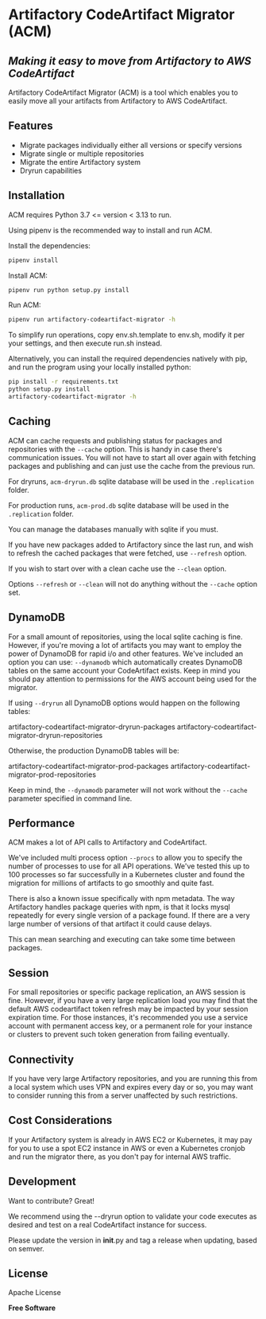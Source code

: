 # Artifactory CodeArtifact Migrator (ACM)
## _Making it easy to move from Artifactory to AWS CodeArtifact_

Artifactory CodeArtifact Migrator (ACM) is a tool which enables you to easily move all
your artifacts from Artifactory to AWS CodeArtifact.

## Features

- Migrate packages individually either all versions or specify versions
- Migrate single or multiple repositories
- Migrate the entire Artifactory system
- Dryrun capabilities

## Installation

ACM requires Python 3.7 <= version < 3.13 to run. 

Using pipenv is the recommended way to install and run ACM.

Install the dependencies:

```sh
pipenv install
```

Install ACM:

```sh
pipenv run python setup.py install
```

Run ACM:

```sh
pipenv run artifactory-codeartifact-migrator -h
```

To simplify run operations, copy env.sh.template to env.sh, modify it per your
settings, and then execute run.sh instead.

Alternatively, you can install the required dependencies natively with pip, and
run the program using your locally installed python:

```sh
pip install -r requirements.txt
python setup.py install
artifactory-codeartifact-migrator -h
```

## Caching

ACM can cache requests and publishing status for packages and repositories with
the `--cache` option. This is handy in case there's communication issues. You
will not have to start all over again with fetching packages and publishing and
can just use the cache from the previous run.

For dryruns, `acm-dryrun.db` sqlite database will be used in the `.replication`
folder.

For production runs, `acm-prod.db` sqlite database will be used in the
`.replication` folder.

You can manage the databases manually with sqlite if you must.

If you have new packages added to Artifactory since the last run, and wish to
refresh the cached packages that were fetched, use `--refresh` option.

If you wish to start over with a clean cache use the `--clean` option.

Options `--refresh` or `--clean` will not do anything without the `--cache`
option set.

## DynamoDB

For a small amount of repositories, using the local sqlite caching is fine. 
However, if you're moving a lot of artifacts you may want to employ the power of
DynamoDB for rapid i/o and other features. We've included an option you can use:
`--dynamodb` which automatically creates DynamoDB tables on the same account 
your CodeArtifact exists. Keep in mind you should pay attention to permissions 
for the AWS account being used for the migrator.

If using `--dryrun` all DynamoDB options would happen on the following tables:

artifactory-codeartifact-migrator-dryrun-packages
artifactory-codeartifact-migrator-dryrun-repositories

Otherwise, the production DynamoDB tables will be:

artifactory-codeartifact-migrator-prod-packages
artifactory-codeartifact-migrator-prod-repositories

Keep in mind, the `--dynamodb` parameter will not work without the `--cache`
parameter specified in command line.

## Performance

ACM makes a lot of API calls to Artifactory and CodeArtifact.

We've included multi process option `--procs` to allow you to specify the
number of processes to use for all API operations. We've tested this up to 100
processes so far successfully in a Kubernetes cluster and found the migration
for millions of artifacts to go smoothly and quite fast.

There is also a known issue specifically with npm metadata. The way Artifactory
handles package queries with npm, is that it locks mysql repeatedly for every
single version of a package found. If there are a very large number of versions
of that artifact it could cause delays.

This can mean searching and executing can take some time between packages.

## Session

For small repositories or specific package replication, an AWS session is fine.
However, if you have a very large replication load you may find that the default
AWS codeartifact token refresh may be impacted by your session expiration time.
For those instances, it's recommended you use a service account with permanent
access key, or a permanent role for your instance or clusters to prevent such
token generation from failing eventually.

## Connectivity

If you have very large Artifactory repositories, and you are running this from
a local system which uses VPN and expires every day or so, you may want to
consider running this from a server unaffected by such restrictions.

## Cost Considerations

If your Artifactory system is already in AWS EC2 or Kubernetes,
it may pay for you to use a spot EC2 instance in AWS or even a Kubernetes
cronjob and run the migrator there, as you don't pay for internal AWS traffic.

## Development

Want to contribute? Great!

We recommend using the --dryrun option to validate your code executes as desired
and test on a real CodeArtifact instance for success.

Please update the version in __init__.py and tag a release when updating, based on semver.

## License

Apache License

**Free Software**
